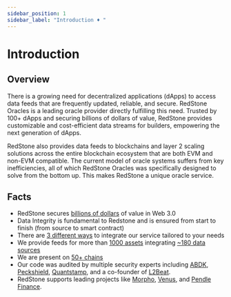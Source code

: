 ```yaml
---
sidebar_position: 1
sidebar_label: "Introduction ♦️ "
---
```

# Introduction

## Overview
There is a growing need for decentralized applications (dApps) to access data feeds that are frequently updated, reliable, and secure. RedStone Oracles is a leading oracle provider directly fulfilling this need. Trusted by 100+ dApps and securing billions of dollars of value, RedStone provides customizable and cost-efficient data streams for builders, empowering the next generation of dApps. 

RedStone also provides data feeds to blockchains and layer 2 scaling solutions across the entire blockchain ecosystem that are both EVM and non-EVM compatible. The current model of oracle systems suffers from key inefficiencies, all of which RedStone Oracles was specifically designed to solve from the bottom up. This makes RedStone a unique oracle service.

## Facts 

- RedStone secures [billions of dollars](https://defillama.com/oracles/RedStone?borrowed=true&doublecounted=true) of value in Web 3.0
- Data Integrity is fundamental to Redstone and is ensured from start to finish (from source to smart contract)
- There are [3 different ways](./get-started/selecting-redstone-model) to integrate our service tailored to your needs
- We provide feeds for more than [1000 assets](https://app.redstone.finance/#/app/tokens) integrating [~180 data sources](https://app.redstone.finance/#/app/sources)
- We are present on [50+ chains](https://showroom.redstone.finance/)
- Our code was audited by multiple security experts including [ABDK](https://abdk.consulting/), [Peckshield](https://peckshield.com/), [Quantstamp](https://quantstamp.com/), and a co-founder of [L2Beat](https://pl.linkedin.com/company/l2beat#:~:text=Join%20Piotr%20Szlachciak%20Cofounder%20%26%20CEO,insights%20shaping%20the%20%23DeFi%20landscape!).
- RedStone supports leading projects like [Morpho](https://morpho.org/), [Venus](https://venus.io/), and [Pendle Finance](https://www.pendle.finance/).

